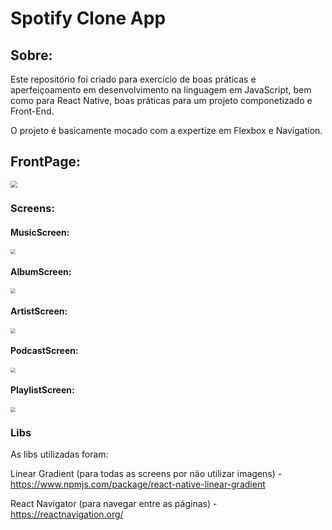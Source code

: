 # Spotify Clone App



## Sobre:

Este repositório foi criado para exercício de boas práticas e aperfeiçoamento em desenvolvimento na linguagem em JavaScript, bem como para React Native, boas práticas para um projeto componetizado e Front-End.

O projeto é basicamente mocado com a expertize em Flexbox e Navigation. 



## FrontPage:

<img src="assets\readmegifs\1.gif" style="zoom:70%;" />



### Screens:



#### MusicScreen:

<img src="C:\Users\Uliss\Documents\GitHub\spotify-clone-mobile-app\assets\readmegifs\2.gif" style="zoom:50%;" />



#### AlbumScreen:

<img src="C:\Users\Uliss\Documents\GitHub\spotify-clone-mobile-app\assets\readmegifs\3.gif" style="zoom:50%;" />



#### ArtistScreen:

<img src="C:\Users\Uliss\Documents\GitHub\spotify-clone-mobile-app\assets\readmegifs\4.gif" style="zoom:50%;" />



#### PodcastScreen:

<img src="C:\Users\Uliss\Documents\GitHub\spotify-clone-mobile-app\assets\readmegifs\5.gif" style="zoom:50%;" />



#### PlaylistScreen:

<img src="C:\Users\Uliss\Documents\GitHub\spotify-clone-mobile-app\assets\readmegifs\6.gif" style="zoom:50%;" />



### Libs



As libs utilizadas foram:



Linear Gradient (para todas as screens por não utilizar imagens) - https://www.npmjs.com/package/react-native-linear-gradient

React Navigator (para navegar entre as páginas) - https://reactnavigation.org/



